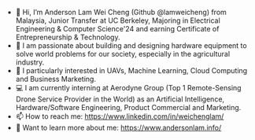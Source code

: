 - 👋 Hi, I’m Anderson Lam Wei Cheng (Github @lamweicheng) from Malaysia, Junior Transfer at UC Berkeley, Majoring in Electrical Engineering & Computer Science'24 and earning Certificate of Entrepreneurship & Technology.
- 👀 I am passionate about building and designing hardware equipment to solve world problems for our society, especially in the agricultural industry. 
- 👀 I particularly interested in UAVs, Machine Learning, Cloud Computing and Business Marketing.
- 💻 I am currently interning at Aerodyne Group (Top 1 Remote-Sensing Drone Service Provider in the World) as an Artificial Intelligence, Hardware/Software Engineering, Product Commercial and Marketing.
- 📫 How to reach me: https://www.linkedin.com/in/weichenglam/
- 📖 Want to learn more about me: https://www.andersonlam.info/

<!---
lamweicheng/lamweicheng is a ✨ special ✨ repository because its `README.md` (this file) appears on your GitHub profile.
You can click the Preview link to take a look at your changes.
--->

